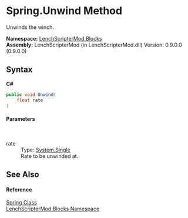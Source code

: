 # Spring.Unwind Method 
 

Unwinds the winch.

**Namespace:**&nbsp;<a href="bfe8ba5f-eaee-19fd-8765-cab2e3e19e25">LenchScripterMod.Blocks</a><br />**Assembly:**&nbsp;LenchScripterMod (in LenchScripterMod.dll) Version: 0.9.0.0 (0.9.0.0)

## Syntax

**C#**<br />
``` C#
public void Unwind(
	float rate
)
```


#### Parameters
&nbsp;<dl><dt>rate</dt><dd>Type: <a href="http://msdn2.microsoft.com/en-us/library/3www918f" target="_blank">System.Single</a><br />Rate to be unwinded at.</dd></dl>

## See Also


#### Reference
<a href="3e0d9261-9ee7-ebeb-56ea-ba92ac1666ea">Spring Class</a><br /><a href="bfe8ba5f-eaee-19fd-8765-cab2e3e19e25">LenchScripterMod.Blocks Namespace</a><br />